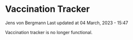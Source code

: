 Vaccination Tracker
================
Jens von Bergmann
Last updated at 04 March, 2023 - 15:47

Vaccination tracker is no longer functional.
